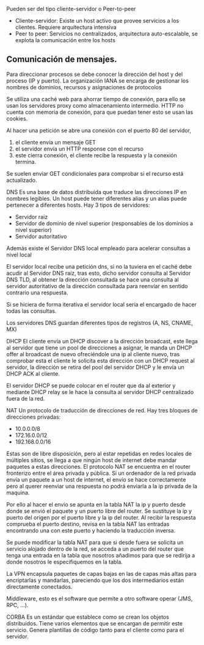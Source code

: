 Pueden ser del tipo cliente-servidor o Peer-to-peer
+ Cliente-servidor: Existe un host activo que provee servicios a los clientes. Requiere arquitectura intensiva
+ Peer to peer: Servicios no centralizados, arquitectura auto-escalable, se explota la comunicación entre los hosts
## Comunicación de mensajes.
Para direccionar procesos se debe conocer la dirección del host y del proceso (IP y puerto).
La organización IANA se encarga de gestionar los nombres de dominios, recursos y asignaciones de protocolos

Se utiliza una caché web para ahorrar tiempo de conexión, para ello se usan los servidores proxy como almacenamiento intermedio.
HTTP no cuenta con memoria de conexión, para que puedan tener esto se usan las cookies.

Al hacer una petición se abre una conexión con el puerto 80 del servidor, 
1. el cliente envía un mensaje GET 
2. el servidor envía un HTTP response con el recurso 
3. este cierra conexión, el cliente recibe la respuesta y la conexión termina. 

Se suelen enviar GET condicionales para comprobar si el recurso está actualizado.

DNS Es una base de datos distribuida que traduce las direcciones IP en nombres legibles. Un host puede tener diferentes alias y un alias puede pertenecer a diferentes hosts. Hay 3 tipos de servidores:
+ Servidor raiz
+ Servidor de dominio de nivel superior (responsables de los dominios a nivel superior)
+ Servidor autoritativo

Además existe el Servidor DNS local empleado para acelerar consultas a nivel local

El servidor local recibe una petición dns, si no la tuviera en el caché debe acudir al Servidor DNS raíz, tras esto, dicho servidor consulta al Servidor DNS TLD, al obtener la dirección consultada se hace una consulta al servidor autoritativo de la dirección consultada para reenvíar en sentido contrario una respuesta.

Si se hiciera de forma iterativa el servidor local sería el encargado de hacer todas las consultas.

Los servidores DNS guardan diferentes tipos de registros (A, NS, CNAME, MX)

DHCP
El cliente envía un DHCP discover a la dirección broadcast, este llega al servidor que tiene un pool de direcciones a asignar, le manda  un DHCP offer al broadcast de nuevo ofreciéndole una ip al cliente nuevo, tras comprobar esta el cliente le solicita esta dirección con un DHCP request al servidor, la dirección se retira del pool del servidor DHCP y le envía un DHCP ACK al cliente.

El servidor DHCP se puede colocar en el router que da al exterior y mediante DHCP relay se le hace la consulta al servidor DHCP centralizado fuera de la red.

NAT
Un protocolo de traducción de direcciones de red.
Hay tres bloques de direcciones privadas:
+ 10.0.0.0/8
+ 172.16.0.0/12
+ 192.168.0.0/16

Estas son de libre disposición, pero al estar repetidas en redes locales de múltiples sitios, se llega a que ningún host de internet debe mandar paquetes a estas direcciones. El protocolo NAT se encuentra en el router fronterizo entre el área privada y pública.
Si un ordenador de la red privada envía un paquete a un host de internet, el envío se hace correctamente pero al querer reenviar una respuesta no podrá enviarla a la ip privada de la maquina.

Por ello al hacer el envío se apunta en la tabla NAT la ip y puerto desde donde se envió el paquete y un puerto libre del router.
Se sustituye la ip y puerto del origen por el puerto libre y la ip del router. Al recibir la respuesta comprueba el puerto destino, revisa en la tabla NAT las entradas encontrando una con este puerto y haciendo la traducción inversa.

Se puede modificar la tabla NAT para que si desde fuera se solicita un servicio alojado dentro de la red, se acceda a un puerto del router que tenga una entrada en la tabla que nosotros añadimos para que se redirija a donde nosotros le especifiquemos en la tabla.

La VPN encapsula paquetes de capas bajas en las de capas más altas para encriptarlas y mandarlas, pareciendo que los dos intermediarios están directamente conectados.

Middleware, esto es el software que permite a otro software operar (JMS, RPC, ...).

CORBA Es un estándar que establece como se crean los objetos distribuidos. Tiene varios elementos que se encargan de permitir este servicio. Genera plantillas de código tanto para el cliente como para el servidor.